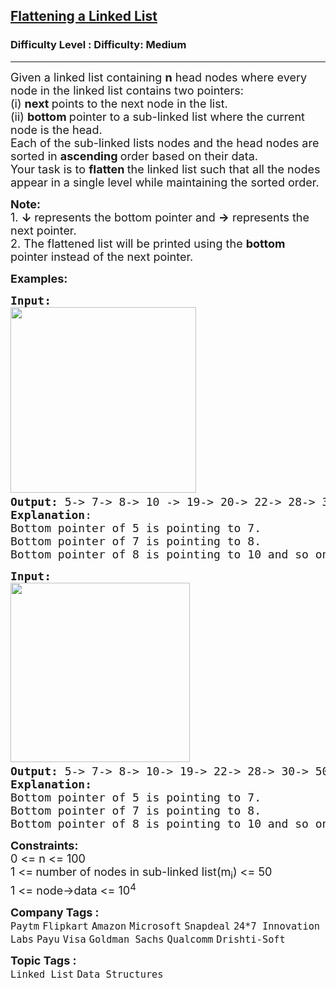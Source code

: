 <h2><a href="https://www.geeksforgeeks.org/problems/flattening-a-linked-list/1">Flattening a Linked List</a></h2><h3>Difficulty Level : Difficulty: Medium</h3><hr><div class="problems_problem_content__Xm_eO"><p><span style="font-size: 18px;">Given a linked list containing&nbsp;</span><strong style="font-size: 18px;">n</strong><span style="font-size: 18px;">&nbsp;head nodes where every node in the linked list contains two pointers:</span><br><span style="font-size: 18px;">(i)&nbsp;<strong>next&nbsp;</strong>points to the next node in the list.</span><br><span style="font-size: 18px;">(ii)&nbsp;<strong>bottom&nbsp;</strong>pointer to a sub-linked list where the current node is the head.</span><br><span style="font-size: 18px;">Each of the sub-linked lists nodes and the head nodes are sorted in <strong>ascending </strong>order based on their data.</span><br><span style="font-size: 18px;">Your task is to&nbsp;<strong>flatten&nbsp;</strong>the linked list such that all the nodes appear in a single level while maintaining the sorted order.</span></p>
<p><span style="font-size: 18px;"><strong>Note:<br></strong></span><span style="font-size: 18px;">1. <strong>↓&nbsp;</strong>represents the bottom pointer and <strong>-&gt;</strong> represents the next pointer.<br></span><span style="font-size: 18px;">2.</span><span style="font-size: 18px;">&nbsp;The flattened list will be printed using the&nbsp;</span><strong style="font-size: 18px;">bottom</strong><span style="font-size: 18px;"> pointer instead of the next pointer.</span></p>
<p><span style="font-size: 18px;"><strong>Examples:</strong></span></p>
<pre><span style="font-size: 18px;"><strong style="font-size: 18px;">Input:</strong><span style="font-size: 18px;"><br><img src="https://media.geeksforgeeks.org/img-practice/prod/addEditProblem/700192/Web/Other/blobid0_1722066129.png" width="297" height="297"></span><strong style="font-size: 18px;">
Output:</strong><span style="font-size: 18px;"> 5-&gt; 7-&gt; 8-&gt; 10 -&gt; 19-&gt; 20-&gt; 22-&gt; 28-&gt; 30-&gt; 35-&gt; 40-&gt; 45-&gt; 50.
</span><strong style="font-size: 18px;">Explanation</strong><span style="font-size: 18px;">: <br>Bottom pointer of 5 is pointing to 7.<br></span></span><span style="font-size: 18px;"><span style="font-size: 18px;">Bottom pointer of 7 is pointing to 8.<br></span><span style="font-size: 18px;">Bottom pointer of 8 is pointing to 10 and so on.</span></span>
</pre>
<pre><span style="font-size: 18px;"><strong style="font-size: 18px;">Input:</strong><span style="font-size: 18px;"><br><img src="https://media.geeksforgeeks.org/img-practice/prod/addEditProblem/700192/Web/Other/blobid1_1722066171.png" width="287" height="287"> <br></span><strong style="font-size: 18px;">Output:</strong><span style="font-size: 18px;"> 5-&gt; 7-&gt; 8-&gt; 10-&gt; 19-&gt; 22-&gt; 28-&gt; 30-&gt; 50
</span><strong style="font-size: 18px;">Explanation:<br></strong><span style="font-size: 18px;">Bottom pointer of 5 is pointing to 7.<br>Bottom pointer of 7 is pointing to 8.<br>Bottom pointer of 8 is pointing to 10 and so on.</span><strong style="font-size: 18px;"><br></strong></span></pre>
<p><span style="font-size: 18px;"><strong>Constraints:</strong></span><br><span style="font-size: 18px;">0 &lt;= n &lt;= 100<br>1 &lt;=<strong> </strong>number of nodes in sub-linked list(m<sub>i</sub>) &lt;= 50<br>1</span><span style="font-size: 18px;"> &lt;= node-&gt;data &lt;= 10<sup>4</sup></span></p></div><p><span style=font-size:18px><strong>Company Tags : </strong><br><code>Paytm</code>&nbsp;<code>Flipkart</code>&nbsp;<code>Amazon</code>&nbsp;<code>Microsoft</code>&nbsp;<code>Snapdeal</code>&nbsp;<code>24*7 Innovation Labs</code>&nbsp;<code>Payu</code>&nbsp;<code>Visa</code>&nbsp;<code>Goldman Sachs</code>&nbsp;<code>Qualcomm</code>&nbsp;<code>Drishti-Soft</code>&nbsp;<br><p><span style=font-size:18px><strong>Topic Tags : </strong><br><code>Linked List</code>&nbsp;<code>Data Structures</code>&nbsp;